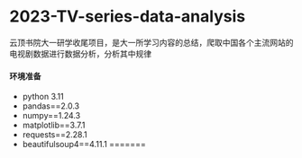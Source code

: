 # 2023-TV-series-data-analysis
云顶书院大一研学收尾项目，是大一所学习内容的总结，爬取中国各个主流网站的电视剧数据进行数据分析，分析其中规律
#### 环境准备

- python 3.11
- pandas==2.0.3
- numpy==1.24.3
- matplotlib==3.7.1
- requests==2.28.1
- beautifulsoup4==4.11.1
=======
